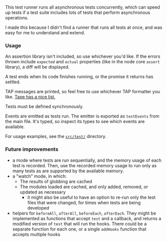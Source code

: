 This test runner runs all asynchronous tests concurrently, which can speed up tests if a test suite includes lots of tests that perform asynchronous operations.

I made this because I didn't find a runner that runs all tests at once, and was easy for me to understand and extend.

### Usage

An assertion library isn't included, so use whichever you'd like. If the errors thrown include `expected` and `actual` properties (like in the node core `assert` library), a diff will be displayed.

A test ends when its code finishes running, or the promise it returns has settled.

TAP messages are printed, so feel free to use whichever TAP formatter you like. [Tape has a nice list.](https://github.com/substack/tape#pretty-reporters)

Tests must be defined synchronously.

Events are emitted as tests run. The emitter is exported as `testEvents` from the main file. It's typed, so inspect its types to see which events are available.

For usage examples, see the [`src/test/`](./src/test/) directory.

### Future improvements

* a mode where tests are run sequentially, and the memory usage of each test is recorded. Then, use the recorded memory usage to run only as many tests as are supported by the available memory.
* a "watch" mode, in which:
  * The results of globbing are cached
  * The modules loaded are cached, and only added, removed, or updated as necessary
    * it might also be useful to have an option to re-run only the test files that were changed, for times when tests are being developed
* helpers for `beforeAll`, `afterAll`, `beforeEach`, `afterEach`. They might be implemented as functions that accept `test` and a callback, and returns a modified version of `test` that will run the hooks. There could be a separate function for each one, or a single `addHooks` function that accepts multiple hooks
